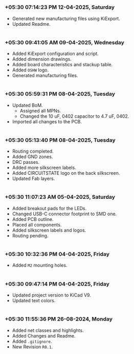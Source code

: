 

#
### **+05:30 07:14:23 PM 12-04-2025, Saturday**

  - Generated new manufacturing files using KiExport.
  - Updated Readme.

#
### **+05:30 09:41:05 AM 09-04-2025, Wednesday**

  - Added KiExport configuration and script.
  - Added dimension drawings.
  - Added board characteristics and stackup table.
  - Added `OSHW` logo.
  - Generated manufacturing files.

#
### **+05:30 05:59:31 PM 08-04-2025, Tuesday**

  - Updated BoM.
    - Assigned all MPNs.
    - Changed the 10 uF, 0402 capacitor to 4.7 uF, 0402.
  - Imported all changes to the PCB.

#
### **+05:30 05:13:40 PM 08-04-2025, Tuesday**

  - Routing completed.
  - Added GND zones.
  - DRC passes.
  - Added more silkscreen labels.
  - Added CIRCUITSTATE logo on the back silkscreen.
  - Updated Fab layers.

#
### **+05:30 11:07:23 AM 05-04-2025, Saturday**

  - Added breakout pads for the LEDs.
  - Changed USB-C connector footprint to SMD one.
  - Added PCB outline.
  - Placed all components.
  - Added silkscreen labels and logos.
  - Routing pending.

#
### **+05:30 10:32:36 PM 04-04-2025, Friday**

  - Added `M2` mounting holes.

#
### **+05:30 09:47:14 PM 04-04-2025, Friday**

  - Updated project version to KiCad V9.
  - Updated text colors.

#
### **+05:30 11:55:36 PM 26-08-2024, Monday**

  - Added net classes and highlights.
  - Added Changes and Readme.
  - Added `.gitignore`.
  - New Revision `R0.1`.
